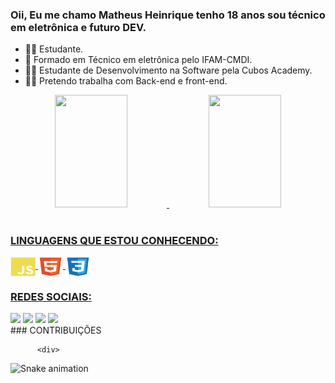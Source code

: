 ### Oii, Eu me chamo Matheus Heinrique tenho 18 anos sou técnico em eletrônica e futuro DEV.
- 👨‍🎓  Estudante.
- 👷  Formado em Técnico em eletrônica pelo IFAM-CMDI.
- 👨‍💻 Estudante de Desenvolvimento na Software pela Cubos Academy.
- 👨‍💻 Pretendo trabalha com Back-end e front-end.


<div align="center">
  <a href="https://github.com/K4binho">
  <img width="48%", img height="180em" src="https://github-readme-stats.vercel.app/api?username=K4binho&show_icons=true&theme=dracula&include_all_commits=true&count_private=true"/>
  <img width="48%", img height="180em" src="https://github-readme-stats.vercel.app/api/top-langs/?username=K4binho&layout=compact&langs_count=7&theme=dracula"/>
</div>
<div style="display: inline_block"><br>
  
  <div>
    
###        LINGUAGENS QUE ESTOU CONHECENDO:
    
  </div>
  <img align="center" alt="Js" height="30" width="40" src="https://raw.githubusercontent.com/devicons/devicon/master/icons/javascript/javascript-plain.svg">
  <img align="center" alt="HTML" height="30" width="40" src="https://raw.githubusercontent.com/devicons/devicon/master/icons/html5/html5-original.svg">
  <img align="center" alt="CSS" height="30" width="40" src="https://raw.githubusercontent.com/devicons/devicon/master/icons/css3/css3-original.svg">
</div>
  
###        REDES SOCIAIS:
  <div>
      <a href="https://www.youtube.com/channel/UCr6xsD3VrYNbmq0KLLCXNLg" target="_blank"><img src="https://img.shields.io/badge/YouTube-FF0000?style=for-the-badge&logo=youtube&logoColor=white" target="_blank"></a>
  <a href="https://www.instagram.com/m_heinrique/" target="_blank"><img src="https://img.shields.io/badge/-Instagram-%23E4405F?style=for-the-badge&logo=instagram&logoColor=white" target="_blank"></a>
  <a href = "mailto:heinriquem158@gmail.com"><img src="https://img.shields.io/badge/-Gmail-%23333?style=for-the-badge&logo=gmail&logoColor=white" target="_blank"></a>
  <a href="https://www.linkedin.com/in/matheus-heinrique-888312182/" target="_blank"><img src="https://img.shields.io/badge/-LinkedIn-%230077B5?style=for-the-badge&logo=linkedin&logoColor=white" target="_blank"></a> 
  
  <div>
      <div>
    ###        CONTRIBUIÇÕES
        
          <div>
  ![Snake animation](https://github.com/K4binho/K4binho/blob/output/github-contribution-grid-snake.svg)

